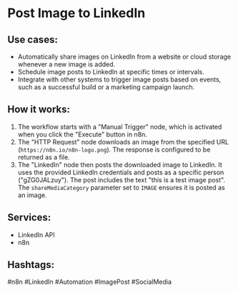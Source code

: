 # Post Image to LinkedIn

## Use cases:

*   Automatically share images on LinkedIn from a website or cloud storage whenever a new image is added.
*   Schedule image posts to LinkedIn at specific times or intervals.
*   Integrate with other systems to trigger image posts based on events, such as a successful build or a marketing campaign launch.

## How it works:

1.  The workflow starts with a "Manual Trigger" node, which is activated when you click the "Execute" button in n8n.
2.  The "HTTP Request" node downloads an image from the specified URL (`https://n8n.io/n8n-logo.png`). The response is configured to be returned as a file.
3.  The "LinkedIn" node then posts the downloaded image to LinkedIn. It uses the provided LinkedIn credentials and posts as a specific person ("gZG0JALzuy"). The post includes the text "this is a test image post". The `shareMediaCategory` parameter set to `IMAGE` ensures it is posted as an image.

## Services:

*   LinkedIn API
*   n8n

## Hashtags:

#n8n #LinkedIn #Automation #ImagePost #SocialMedia
